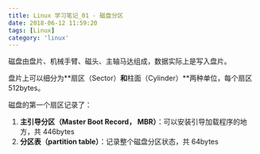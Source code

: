 ```yaml
---
title: Linux 学习笔记_01 - 磁盘分区
date: 2018-06-12 11:59:20
tags: [Linux]
category: 'linux'
---
```


磁盘由盘片、机械手臂、磁头、主轴马达组成，数据实际上是写入盘片。

盘片上可以细分为**扇区（Sector）**和**柱面（Cylinder）**两种单位，每个扇区 512bytes。

磁盘的第一个扇区记录了：

1.  **主引导分区（Master Boot Record， MBR）**：可以安装引导加载程序的地方，共 446bytes
2.  **分区表（partition table）**：记录整个磁盘分区状态，共 64bytes
